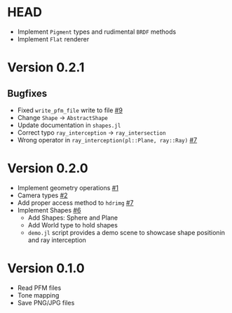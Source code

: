 # HEAD
- Implement `Pigment` types and rudimental `BRDF` methods
- Implement `Flat` renderer
# Version 0.2.1

## Bugfixes
- Fixed `write_pfm_file` write to file [#9](https://github.com/stevelonny/jujutracer/issues/7)
- Change `Shape` -> `AbstractShape`
- Update documentation in `shapes.jl`
- Correct typo `ray_interception` -> `ray_intersection`
- Wrong operator in `ray_interception(pl::Plane, ray::Ray)` [#7](https://github.com/stevelonny/jujutracer/issues/7)

# Version 0.2.0
- Implement geometry operations [#1](https://github.com/stevelonny/jujutracer/pull/1)
- Camera types [#2](https://github.com/stevelonny/jujutracer/pull/2)
- Add proper access method to `hdrimg` [#7](https://github.com/stevelonny/jujutracer/issues/7)
- Implement Shapes [#6](https://github.com/stevelonny/jujutracer/pull/6)
    - Add Shapes: Sphere and Plane
    - Add World type to hold shapes
    - `demo.jl` script provides a demo scene to showcase shape positionin and ray interception

# Version 0.1.0
- Read PFM files
- Tone mapping
- Save PNG/JPG files 
